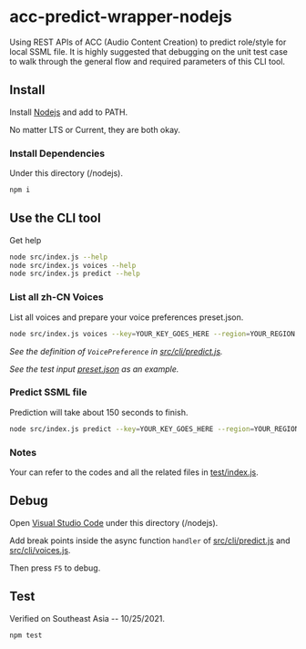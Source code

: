 # acc-predict-wrapper-nodejs

Using REST APIs of ACC (Audio Content Creation) to predict role/style for local SSML file.
It is highly suggested that debugging on the unit test case to walk through the general flow and required parameters of this CLI tool.

## Install

Install [Nodejs](https://nodejs.org/en/) and add to PATH.

No matter LTS or Current, they are both okay.

### Install Dependencies

Under this directory (/nodejs).

```bash
npm i
```

## Use the CLI tool

Get help

```bash
node src/index.js --help
node src/index.js voices --help
node src/index.js predict --help
```

### List all zh-CN Voices

List all voices and prepare your voice preferences preset.json.

```bash
node src/index.js voices --key=YOUR_KEY_GOES_HERE --region=YOUR_REGION
```

*See the definition of `VoicePreference` in [src/cli/predict.js](https://github.com/pseudocc/acc-predict-wrapper/blob/main/nodejs/src/cli/predict.js#L104).*

*See the test input [preset.json](https://github.com/pseudocc/acc-predict-wrapper/blob/main/test/preset.json) as an example.*

### Predict SSML file

Prediction will take about 150 seconds to finish.

```bash
node src/index.js predict --key=YOUR_KEY_GOES_HERE --region=YOUR_REGION --input=YOUR_SSML.xml --output=OUTPUT_DIRECTORY --preferences=YOUR_PRESET.json
```

### Notes

Your can refer to the codes and all the related files in [test/index.js](https://github.com/pseudocc/acc-predict-wrapper/blob/main/nodejs/test/index.js).


## Debug

Open [Visual Studio Code](https://code.visualstudio.com/) under this directory (/nodejs).

Add break points inside the async function `handler` of [src/cli/predict.js](https://github.com/pseudocc/acc-predict-wrapper/blob/main/nodejs/src/cli/predict.js#L56) and [src/cli/voices.js](https://github.com/pseudocc/acc-predict-wrapper/blob/main/nodejs/src/cli/voices.js#L13).  

Then press `F5` to debug.

## Test

Verified on Southeast Asia -- 10/25/2021.

```
npm test
```
